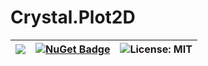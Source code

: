 # Crystal.Plot2D

| <a href="https://www.nuget.org/packages/Crystal.Plot2D/">![](https://img.shields.io/badge/Crystal-Plot2D-red)</a> | [![NuGet Badge](https://buildstats.info/nuget/Crystal.Plot2D)](https://www.nuget.org/packages/Crystal.Plot2D/) | ![License: MIT](https://img.shields.io/badge/license-MIT-blue) |
|:----- |:----- |:----- |
